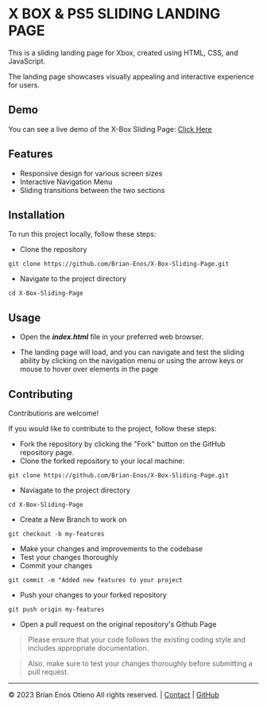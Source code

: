 # **X BOX & PS5 SLIDING LANDING PAGE**

This is a sliding landing page for Xbox, created using HTML, CSS, and JavaScript.

The landing page showcases visually appealing and interactive experience for users.

## **Demo**
You can see a live demo of the X-Box Sliding Page: [Click Here](https://brian-enos.github.io/X-Box-Sliding-Page/#)

## **Features** 

* Responsive design for various screen sizes
* Interactive Navigation Menu
* Sliding transitions between the two sections

## **Installation**

To run this project locally, follow these steps:

* Clone the repository

```
git clone https://github.com/Brian-Enos/X-Box-Sliding-Page.git
```

* Navigate to the project directory

```
cd X-Box-Sliding-Page
```

## **Usage**

* Open the ***index.html*** file in your preferred web browser.

* The landing page will load, and you can navigate and test the sliding ability by clicking on the navigation menu or using the arrow keys or mouse to hover over elements in the page


## **Contributing**

Contributions are welcome!

If you would like to contribute to the project, follow these steps:

* Fork the repository by clicking the "Fork" button on the GitHub repository page.
* Clone the forked repository to your local machine:

```
git clone https://github.com/Brian-Enos/X-Box-Sliding-Page.git
```

* Naviagate to the project directory

```
cd X-Box-Sliding-Page
```

* Create a New Branch to work on

```
git checkout -b my-features

```

* Make your changes and improvements to the codebase 
* Test your changes thoroughly 
* Commit your changes

```
git commit -m "Added new features to your project

```

* Push your changes to your forked repository

```
git push origin my-features
```
* Open a pull request on the original repository's Github Page

> Please ensure that your code follows the existing coding style and includes appropriate documentation.

> Also, make sure to test your changes thoroughly before submitting a pull request.




---

© 2023 Brian Enos Otieno  All rights reserved. | [Contact](mailto:brianenos9198@.com) | [GitHub](https://github.com/Brian-Enos)
